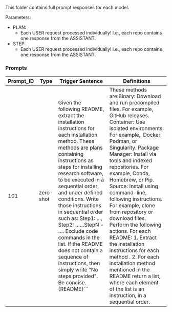 This folder contains full prompt responses for each model.

Parameters:
- PLAN:
    + Each USER request processed individually! I.e., each repo contains one response from the ASSISTANT.
- STEP:
    + Each USER request processed individually! I.e., each repo contains one response from the ASSISTANT.


### Prompts

| Prompt_ID | Type | Trigger Sentence  | Definitions |
| ----- | ----------------- | ---------------------- | --|
| 101| zero-shot | Given the following README, extract the installation instructions for each installation method. These methods are plans containing instructions as steps for installing research software, to be executed in a sequential order, and under defined conditions.  Write those instructions in sequential order such as: Step1: ..., Step2: ……StepN - …. Exclude code commands in the list. If the README does not contain a sequence of instructions, then simply write "No steps provided". Be concise. {README}```  | These methods are:Binary: Download and run precompiled files. For example, GitHub releases. Container: Use isolated environments. For example,, Docker, Podman, or Singularity. Package Manager: Install via tools and indexed repositories. For example, Conda, Homebrew, or Pip. Source: Install using command-line, following instructions. For example, clone from repository or download files. Perform the following actions. For each README: 1. Extract the installation instructions for each method . 2. For each installation method mentioned in the README return a list, where each element of the list is an instruction, in a sequential order. |



